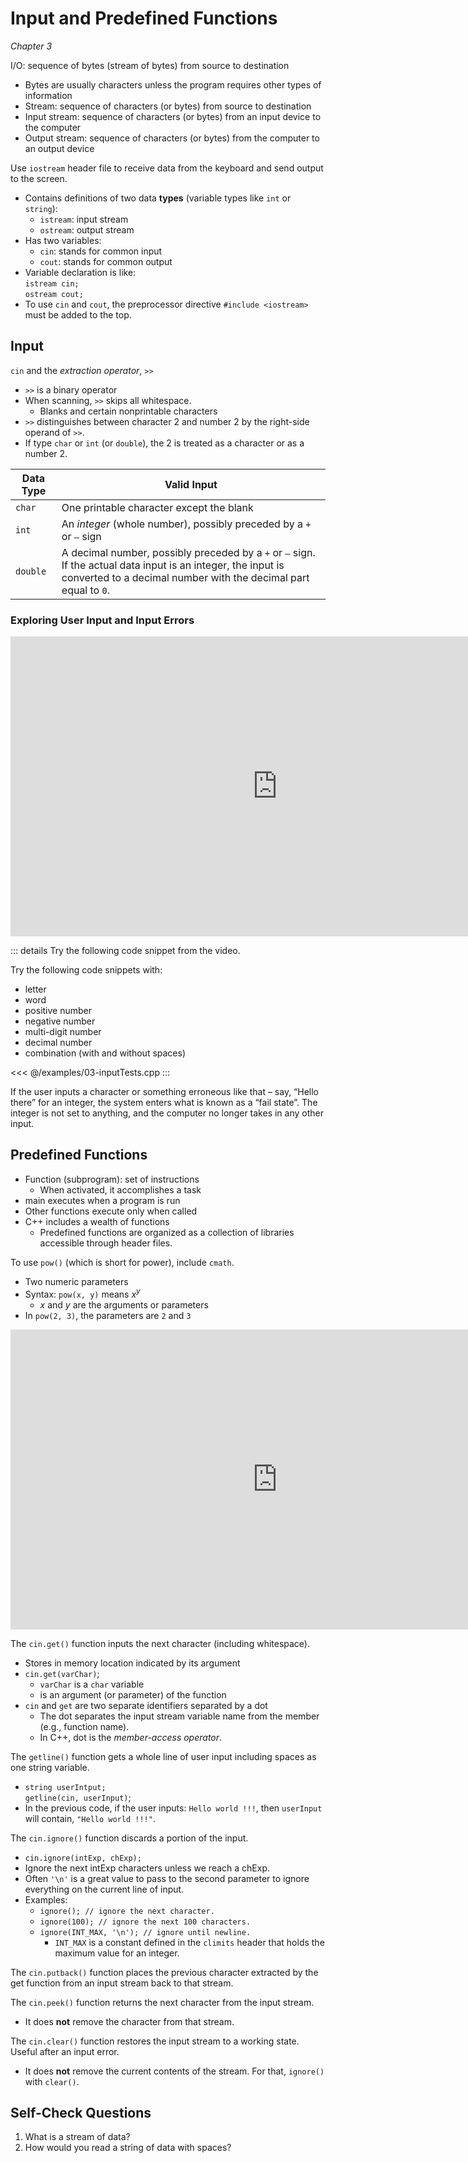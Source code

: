 Input and Predefined Functions
==============================

*Chapter 3*

I/O: sequence of bytes (stream of bytes) from source to destination

-   Bytes are usually characters unless the program requires other types of information
-   Stream: sequence of characters (or bytes) from source to destination
-   Input stream: sequence of characters (or bytes) from an input device to the computer
-   Output stream: sequence of characters (or bytes) from the computer to an output device

Use `iostream` header file to receive data from the keyboard and send output to
the screen.

-   Contains definitions of two data **types** (variable types like `int` or `string`):
    -   `istream`: input stream
    -   `ostream`: output stream
-   Has two variables:
    -   `cin`: stands for common input
    -   `cout`: stands for common output
-   Variable declaration is like:   
    `istream cin;`  
    `ostream cout;`
-   To use `cin` and `cout`, the preprocessor directive `#include <iostream>` must be added to the top.


Input
-----

`cin` and the *extraction operator*, `>>`

-   `>>` is a binary operator
-   When scanning, `>>` skips all whitespace.
    +   Blanks and certain nonprintable characters
-   `>>` distinguishes between character 2 and number 2 by the right-side operand of `>>`.
-   If type `char` or `int` (or `double`), the 2 is treated as a character or as a number 2.

| Data Type  | Valid Input                                                                                                                                                                |
|------------|----------------------------------------------------------------------------------------------------------------------------------------------------------------------------|
| `char`   | One printable character except the blank                                                                                                                                   |
| `int`    | An *integer* (whole number), possibly preceded by a `+` or `–` sign                                                                                                                             |
| `double` | A decimal number, possibly preceded by a `+` or `–` sign. If the actual data input is an integer, the input is converted to a decimal number with the decimal part equal to `0`. |

### Exploring User Input and Input Errors

<div class="youtube">
<div><iframe width="853" height="480" src="https://www.youtube-nocookie.com/embed/jNtDc8Jct3M?rel=0&amp;showinfo=0" frameborder="0" allow="accelerometer; autoplay; encrypted-media; gyroscope; picture-in-picture" allowfullscreen="allowfullscreen"></iframe></div></div>

::: details Try the following code snippet from the video.

Try the following code snippets with:

-   letter
-   word
-   positive number
-   negative number
-   multi-digit number
-   decimal number
-   combination (with and without spaces)

<<< @/examples/03-inputTests.cpp
:::

If the user inputs a character or something erroneous like that – say, “Hello
there” for an integer, the system enters what is known as a “fail state”. The
integer is not set to anything, and the computer no longer takes in any other
input.

Predefined Functions
--------------------

-   Function (subprogram): set of instructions
    +   When activated, it accomplishes a task
-   main executes when a program is run
-   Other functions execute only when called
-   C++ includes a wealth of functions
    +   Predefined functions are organized as a collection of libraries accessible through header files.

To use `pow()` (which is short for power), include `cmath`.

-   Two numeric parameters
-   Syntax: `pow(x, y)` means $x^{y}$
    +   $x$ and $y$ are the arguments or parameters
-   In `pow(2, 3)`, the parameters are `2` and `3`

<div class="youtube">
<div><iframe width="853" height="480" src="https://www.youtube-nocookie.com/embed/E5BGdhDik6w?rel=0&amp;showinfo=0" title="Predefined Input Functions" frameborder="0" allow="accelerometer; autoplay; clipboard-write; encrypted-media; gyroscope; picture-in-picture" allowfullscreen="allowfullscreen"></iframe></div>
</div>

The `cin.get()` function inputs the next character (including whitespace).

-   Stores in memory location indicated by its argument
-   `cin.get(varChar)`;
    +   `varChar` is a `char` variable
    +   is an argument (or parameter) of the function
-   `cin` and `get` are two separate identifiers separated by a dot
    +   The dot separates the input stream variable name from the member (e.g., function name).
    +   In C++, dot is the *member-access operator*.

The `getline()` function gets a whole line of user input including spaces as one string variable.

-   `string userIntput;`  
    `getline(cin, userInput)`;
-   In the previous code, if the user inputs: `Hello world !!!`, then `userInput` will contain, `"Hello world !!!"`.

The `cin.ignore()` function discards a portion of the input.

-   `cin.ignore(intExp, chExp);`
-   Ignore the next intExp characters unless we reach a chExp.
-   Often `'\n'` is a great value to pass to the second parameter to ignore everything on the current line of input.
-   Examples:
    +   `ignore(); // ignore the next character.`
    +   `ignore(100); // ignore the next 100 characters.`
    +   `ignore(INT_MAX, '\n'); // ignore until newline.`
        *   `INT_MAX` is a constant defined in the `climits` header that holds the maximum value for an integer.

The `cin.putback()` function places the previous character extracted by the get function from an input stream back to that stream.

The `cin.peek()` function returns the next character from the input stream.

-   It does **not** remove the character from that stream.

The `cin.clear()` function restores the input stream to a working state. Useful after an input error.

-   It does **not** remove the current contents of the stream. For that, `ignore()` with `clear()`.

Self-Check Questions
--------------------

1.  What is a stream of data?
2.  How would you read a string of data with spaces?
